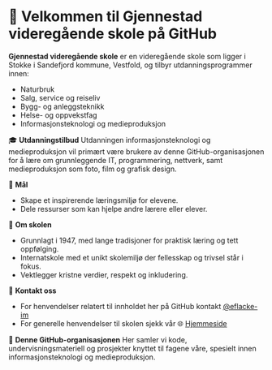 # 👋 Velkommen til Gjennestad videregående skole på GitHub

**Gjennestad videregående skole** er en videregående skole som ligger i Stokke i Sandefjord kommune, Vestfold, og tilbyr utdanningsprogrammer innen:
- Naturbruk
- Salg, service og reiseliv
- Bygg- og anleggsteknikk
- Helse- og oppvekstfag
- Informasjonsteknologi og medieproduksjon

🎓 **Utdanningstilbud**
Utdanningen informasjonsteknologi og medieproduksjon vil primært være brukere av denne GitHub-organisasjonen for å lære om grunnleggende IT, programmering, nettverk, samt medieproduksjon som foto, film og grafisk design.

🚀 **Mål**
- Skape et inspirerende læringsmiljø for elevene.
- Dele ressurser som kan hjelpe andre lærere eller elever.

🌱 **Om skolen**
- Grunnlagt i 1947, med lange tradisjoner for praktisk læring og tett oppfølging.
- Internatskole med et unikt skolemiljø der fellesskap og trivsel står i fokus.
- Vektlegger kristne verdier, respekt og inkludering.

🏫 **Kontakt oss**
- For henvendelser relatert til innholdet her på GitHub kontakt [@eflacke-im](https://github.com/eflacke-im)
- For generelle henvendelser til skolen sjekk vår 🌐 [Hjemmeside](https://gjennestadvgs.no)

📌 **Denne GitHub-organisasjonen**
Her samler vi kode, undervisningsmateriell og prosjekter knyttet til fagene våre, spesielt innen informasjonsteknologi og medieproduksjon.

